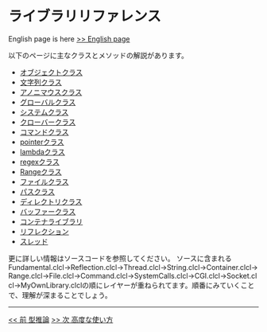 # ライブラリリファレンス

English page is here [>> English page](libraries-en)

以下のページに主なクラスとメソッドの解説があります。

* [オブジェクトクラス](object)
* [文字列クラス](string)
* [アノニマウスクラス](anonymous)
* [グローバルクラス](global)
* [システムクラス](system)
* [クローバークラス](clover)
* [コマンドクラス](command)
* [pointerクラス](pointer)
* [lambdaクラス](lambda)
* [regexクラス](regex)
* [Rangeクラス](Range)
* [ファイルクラス](file)
* [パスクラス](path)
* [ディレクトリクラス](directory)
* [バッファークラス](buffer)
* [コンテナライブラリ](collection)
* [リフレクション](reflection)
* [スレッド](thread)

更に詳しい情報はソースコードを参照してください。
ソースに含まれるFundamental.clcl→Reflection.clcl→Thread.clcl→String.clcl→Container.clcl→Range.clcl→File.clcl→Command.clcl→SystemCalls.clcl→CGI.clcl→Socket.clcl→MyOwnLibrary.clclの順にレイヤーが重ねられてます。順番にみていくことで、理解が深まることでしょう。

----

[<< 前 型推論](typing) [>> 次 高度な使い方](usage2)
